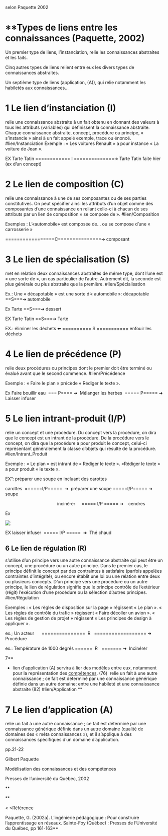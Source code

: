 
selon Paquette 2002


# **Types de liens entre les connaissances (Paquette, 2002)

  

Un premier type de liens, l’instanciation, relie les connaissances abstraites et les faits. 

Cinq autres types de liens relient entre eux les divers types de connaissances abstraites. 

Un septième type de liens (application, (A)), qui relie notamment les habiletés aux connaissances...

# 1 Le **lien d’instanciation** (I) 
relie une connaissance abstraite à un fait obtenu en donnant des valeurs à tous les attributs (variables) qui définissent la connaissance abstraite. Chaque connaissance abstraite, concept, procédure ou principe, « s’instancie » ainsi à un fait appelé exemple, trace ou énoncé. #lien/Instanciation
Exemple : « Les voitures Renault » a pour instance « La voiture de Jean ».

EX Tarte Tatin ============ I ==============➔ Tarte Tatin faite hier (ex d’un concept)

# 2 Le **lien de composition** (C) 
relie une connaissance à une de ses composantes ou de ses parties constitutives. On peut spécifier ainsi les attributs d’un objet comme des composantes d’une connaissance en reliant celle-ci à chacun de ses attributs par un lien de composition « se compose de ». #lien/Composition

Exemples : L’«automobile» est composée de… ou se compose d’une « carrosserie »

=================C===============➔ composant

# 3 Le **lien de spécialisation** (S) 
met en relation deux connaissances abstraites de même type, dont l’une est « une sorte de », un cas particulier de l’autre. Autrement dit, la seconde est plus générale ou plus abstraite que la première. #lien/Spécialisation

Ex.: Une « décapotable » est une sorte d’« automobile »: décapotable ==S===➔ automobile

Ex Tarte ==S===➔ dessert

EX Tarte Tatin ==S===➔ Tarte

EX.: éliminer les déchets ⬅ ========== S =========== enfouir les déchets

  
  

# 4 Le **lien de précédence** (P) 
relie deux procédures ou principes dont le premier doit être terminé ou évalué avant que le second commence. #lien/Précédence

Exemple : « Faire le plan » précède « Rédiger le texte ».

  

Ex Faire bouillir eau  === P==== ➜  Mélanger les herbes  ===== P===== ➜ Laisser infuser

# 5 **Le lien intrant-produit** (I/P) 
relie un concept et une procédure. Du concept vers la procédure, on dira que le concept est un intrant de la procédure. De la procédure vers le concept, on dira que la procédure a pour produit le concept, celui-ci représentant généralement la classe d’objets qui résulte de la procédure. #lien/Intrant_Produit

Exemple : « Le plan » est intrant de « Rédiger le texte ». «Rédiger le texte » a pour produit « le texte ».

EX”: préparer une soupe en incluant des carottes

carottes  ======I/P=====  ➜  préparer une soupe =====I/P===== ➜ soupe

                                          incinérer     ===== I/P ===== ➜    cendres

Ex

![](https://lh7-rt.googleusercontent.com/docsz/AD_4nXdWhGC_MQNzCbi4CVlyBzuFNWmir6T2nsqUTg7FBGoNxpbFykxRN9HjtFYACIPayaveW34NkT8w0mSb0YkHo3T_AyxAf5jy28y1TZ3lXZMg8G7eIIF3LCyeAxP9p4ReNibQ2yKuZIxa7oT0uQx947IkAhw?key=bcdrrd6lX8504cnrOL7rIA)

EX laisser infuser  ===== I/P =====  ➜  Thé chaud 

## 6 **Le lien de régulation** (R) 
s’utilise d’un principe vers une autre connaissance abstraite qui peut être un concept, une procédure ou un autre principe. Dans le premier cas, le principe définit le concept par des contraintes à satisfaire (parfois appelées contraintes d’intégrité), ou encore établit une loi ou une relation entre deux ou plusieurs concepts. D’un principe vers une procédure ou un autre principe, le lien de régulation signifie que le principe contrôle de l’extérieur (régit) l’exécution d’une procédure ou la sélection d’autres principes. #lien/Régulation

Exemples : « Les règles de disposition sur la page » régissent « Le plan ». « Les règles de contrôle du trafic » régissent « Faire décoller un avion ». « Les règles de gestion de projet » régissent « Les principes de design à appliquer ».

ex.; Un acteur      ===============  R   ================== ➜      Procédure

ex.: Température de 1000 degrés ======  R   ======= ➜  Incinérer


7**

- lien d'application (A) servira à lier des modèles entre eux, notamment pour la représentation des [compétences](https://docs.google.com/presentation/u/0/d/1NvJWofHTq74UB2IR__NwIeCnWRgShs5h9_4PhsxzPPY/edit). (76)  relie un fait à une autre connaissance ; ce fait est déterminé par une connaissance générique définie dans un autre domaine; entre une habileté et une connaissance abstraite (82)  #lien/Application
    **  

# 7 Le lien d’application (A) 
relie un fait à une autre connaissance ; ce fait est déterminé par une connaissance générique définie dans un autre domaine (qualité de domaines des « méta connaissances »), et il s’applique à des connaissances spécifiques d’un domaine d’application.

  

pp.21-22

  

Gilbert Paquette

Modélisation des connaissances et des compétences

Presses de l’université du Québec, 2002

**

**


<
<Référence

Paquette, G. (2002a). L’ingénierie pédagogique : Pour construire l’apprentissage en réseaux. Sainte-Foy (Québec) : Presses de l’Université du Québec, pp 161-163**